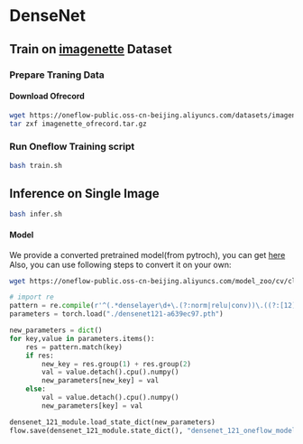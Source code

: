 # DenseNet

## Train on [imagenette](https://github.com/fastai/imagenette) Dataset

### Prepare Traning Data

#### Download Ofrecord

```bash
wget https://oneflow-public.oss-cn-beijing.aliyuncs.com/datasets/imagenette_ofrecord.tar.gz
tar zxf imagenette_ofrecord.tar.gz
```

### Run Oneflow Training script

```bash
bash train.sh
```


## Inference on Single Image

```bash
bash infer.sh
```

#### Model
We provide a converted pretrained model(from pytroch), you can get [here](https://oneflow-public.oss-cn-beijing.aliyuncs.com/model_zoo/cv/classification/densenet/densenet121_oneflow_model.zip)
Also, you can use following steps to convert it on your own:

```sh
wget https://oneflow-public.oss-cn-beijing.aliyuncs.com/model_zoo/cv/classification/densenet/densenet121-a639ec97.pth 
```

```python
# import re
pattern = re.compile(r'^(.*denselayer\d+\.(?:norm|relu|conv))\.((?:[12])\.(?:weight|bias|running_mean|running_var))$')
parameters = torch.load("./densenet121-a639ec97.pth")

new_parameters = dict()
for key,value in parameters.items():
    res = pattern.match(key)
    if res:
        new_key = res.group(1) + res.group(2)
        val = value.detach().cpu().numpy()
        new_parameters[new_key] = val
    else:
        val = value.detach().cpu().numpy()
        new_parameters[key] = val

densenet_121_module.load_state_dict(new_parameters)
flow.save(densenet_121_module.state_dict(), "densenet_121_oneflow_model")
```